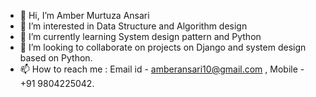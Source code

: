 - 👋 Hi, I’m Amber Murtuza Ansari
- 👀 I’m interested in Data Structure and Algorithm design
- 🌱 I’m currently learning System design pattern and Python
- 💞️ I’m looking to collaborate on projects on Django and system design based on Python.
- 📫 How to reach me : Email id - amberansari10@gmail.com , Mobile - +91 9804225042.

<!---
AmberAnsari89/AmberAnsari89 is a ✨ special ✨ repository because its `README.md` (this file) appears on your GitHub profile.
You can click the Preview link to take a look at your changes.
--->
